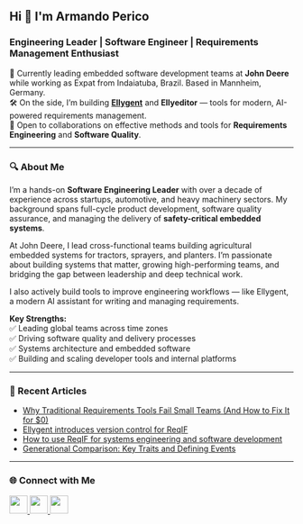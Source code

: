 ## Hi 👋 I'm Armando Perico  

### Engineering Leader | Software Engineer | Requirements Management Enthusiast

🚀 Currently leading embedded software development teams at **John Deere** while working as Expat from Indaiatuba, Brazil. Based in Mannheim, Germany.  
🛠️ On the side, I’m building [**Ellygent**](https://www.ellygent.com) and **Ellyeditor** — tools for modern, AI-powered requirements management.  
🤝 Open to collaborations on effective methods and tools for **Requirements Engineering** and **Software Quality**.

---

### 🔍 About Me

I’m a hands-on **Software Engineering Leader** with over a decade of experience across startups, automotive, and heavy machinery sectors. My background spans full-cycle product development, software quality assurance, and managing the delivery of **safety-critical embedded systems**.

At John Deere, I lead cross-functional teams building agricultural embedded systems for tractors, sprayers, and planters. I’m passionate about building systems that matter, growing high-performing teams, and bridging the gap between leadership and deep technical work.

I also actively build tools to improve engineering workflows — like Ellygent, a modern AI assistant for writing and managing requirements.

**Key Strengths:**  
✅ Leading global teams across time zones  
✅ Driving software quality and delivery processes  
✅ Systems architecture and embedded software  
✅ Building and scaling developer tools and internal platforms

---

### 📝 Recent Articles

- [Why Traditional Requirements Tools Fail Small Teams (And How to Fix It for $0)](https://www.linkedin.com/pulse/why-traditional-requirements-tools-fail-small-teams-how-perico-zzt5f/?trackingId=4wGY0AvxQdaNh6G1cjsNiQ%3D%3D)
- [Ellygent introduces version control for ReqIF](https://www.linkedin.com/posts/armandoperico_requirements-evolve-ellygent-versioning-activity-7324252002081783808-q7OD)
- [How to use ReqIF for systems engineering and software development](https://www.linkedin.com/posts/armandoperico_understanding-the-requirements-interchange-activity-7299551310029164544-lodq)
- [Generational Comparison: Key Traits and Defining Events](https://www.linkedin.com/pulse/generational-comparison-key-traits-defining-events-armando-perico-8ippf)

---

### 🌐 Connect with Me

<p align="left">
  <a href="https://github.com/aperico" target="_blank" rel="noreferrer">
    <img src="https://raw.githubusercontent.com/danielcranney/readme-generator/main/public/icons/socials/github.svg" width="32" height="32" />
  </a>
  <a href="https://www.linkedin.com/in/armandoperico" target="_blank" rel="noreferrer">
    <img src="https://raw.githubusercontent.com/danielcranney/readme-generator/main/public/icons/socials/linkedin.svg" width="32" height="32" />
  </a>
  <a href="https://dev.to/armandoperico" target="_blank" rel="noreferrer">
    <img src="https://raw.githubusercontent.com/danielcranney/readme-generator/main/public/icons/socials/devto.svg" width="32" height="32" />
  </a>
</p>
